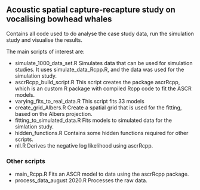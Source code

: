 ## Acoustic spatial capture-recapture study on vocalising bowhead whales

Contains all code used to do analyse the case study data, run the simulation study and visualise the results. 

The main scripts of interest are:

- simulate_1000_data_set.R
	Simulates data that can be used for simulation studies. It uses simulate_data_Rcpp.R, and the data was used for the simulation study.
- ascrRcpp_build_script.R
	This script creates the package ascrRcpp, which is an custom R package with compiled Rcpp code to fit the ASCR models.
- varying_fits_to_real_data.R
	This script fits 33 models
- create_grid_Albers.R
	Create a spatial grid that is used for the fitting, based on the Albers projection.
- fitting_to_simulated_data.R
	Fits models to simulated data for the simlation study.
- hidden_functions.R
	Contains some hidden functions required for other scripts.
- nll.R
	Derives the negative log likelihood using ascrRcpp.
	

### Other scripts

- main_Rcpp.R
	Fits an ASCR model to data using the ascrRcpp package.
- process_data_august 2020.R 
	Processes the raw data.